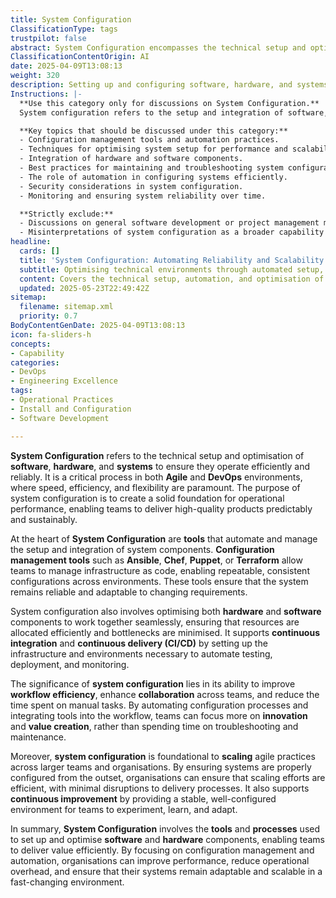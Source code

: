 ```yaml
---
title: System Configuration
ClassificationType: tags
trustpilot: false
abstract: System Configuration encompasses the technical setup and optimisation of software, hardware, and systems to ensure efficient and reliable operation. It is essential in Agile and DevOps environments, where the need for speed, efficiency, and flexibility is critical. This process establishes a robust foundation for operational performance, allowing teams to deliver high-quality products in a predictable and sustainable manner. Central to System Configuration are tools that automate and manage the integration of system components, such as Ansible, Chef, Puppet, and Terraform, which facilitate infrastructure as code and ensure consistent configurations across various environments. By optimising hardware and software components to work seamlessly together, System Configuration minimises bottlenecks and supports continuous integration and continuous delivery by automating testing, deployment, and monitoring. Its importance lies in enhancing workflow efficiency, fostering collaboration among teams, and reducing time spent on manual tasks, thereby allowing teams to concentrate on innovation and value creation. Furthermore, effective System Configuration is crucial for scaling Agile practices within larger organisations, as it ensures that systems are properly configured from the beginning, leading to efficient scaling with minimal disruption. Ultimately, System Configuration provides the tools and processes necessary for organisations to improve performance, reduce operational overhead, and maintain adaptable and scalable systems in a rapidly evolving landscape.
ClassificationContentOrigin: AI
date: 2025-04-09T13:08:13
weight: 320
description: Setting up and configuring software, hardware, and systems for optimal performance, using tools and automation.
Instructions: |-
  **Use this category only for discussions on System Configuration.**  
  System configuration refers to the setup and integration of software, hardware, and systems to achieve optimal performance. This category covers the tools, methodologies, and best practices used for system setup, automation, and ongoing maintenance.

  **Key topics that should be discussed under this category:**
  - Configuration management tools and automation practices.
  - Techniques for optimising system setup for performance and scalability.
  - Integration of hardware and software components.
  - Best practices for maintaining and troubleshooting system configurations.
  - The role of automation in configuring systems efficiently.
  - Security considerations in system configuration.
  - Monitoring and ensuring system reliability over time.

  **Strictly exclude:**
  - Discussions on general software development or project management methodologies not directly linked to system configuration.
  - Misinterpretations of system configuration as a broader capability or philosophical topic.
headline:
  cards: []
  title: 'System Configuration: Automating Reliability and Scalability for Agile and DevOps Success'
  subtitle: Optimising technical environments through automated setup, integration, and management of software and hardware for reliable, scalable, and efficient delivery systems
  content: Covers the technical setup, automation, and optimisation of software and hardware environments to ensure reliable, efficient, and scalable operations. Includes configuration management, infrastructure as code, environment consistency, deployment automation, and monitoring, supporting continuous delivery, workflow efficiency, and adaptability in rapidly changing and complex organisational contexts.
  updated: 2025-05-23T22:49:42Z
sitemap:
  filename: sitemap.xml
  priority: 0.7
BodyContentGenDate: 2025-04-09T13:08:13
icon: fa-sliders-h
concepts:
- Capability
categories:
- DevOps
- Engineering Excellence
tags:
- Operational Practices
- Install and Configuration
- Software Development

---
```

**System Configuration** refers to the technical setup and optimisation of **software**, **hardware**, and **systems** to ensure they operate efficiently and reliably. It is a critical process in both **Agile** and **DevOps** environments, where speed, efficiency, and flexibility are paramount. The purpose of system configuration is to create a solid foundation for operational performance, enabling teams to deliver high-quality products predictably and sustainably.

At the heart of **System Configuration** are **tools** that automate and manage the setup and integration of system components. **Configuration management tools** such as **Ansible**, **Chef**, **Puppet**, or **Terraform** allow teams to manage infrastructure as code, enabling repeatable, consistent configurations across environments. These tools ensure that the system remains reliable and adaptable to changing requirements.

System configuration also involves optimising both **hardware** and **software** components to work together seamlessly, ensuring that resources are allocated efficiently and bottlenecks are minimised. It supports **continuous integration** and **continuous delivery (CI/CD)** by setting up the infrastructure and environments necessary to automate testing, deployment, and monitoring.

The significance of **system configuration** lies in its ability to improve **workflow efficiency**, enhance **collaboration** across teams, and reduce the time spent on manual tasks. By automating configuration processes and integrating tools into the workflow, teams can focus more on **innovation** and **value creation**, rather than spending time on troubleshooting and maintenance.

Moreover, **system configuration** is foundational to **scaling** agile practices across larger teams and organisations. By ensuring systems are properly configured from the outset, organisations can ensure that scaling efforts are efficient, with minimal disruptions to delivery processes. It also supports **continuous improvement** by providing a stable, well-configured environment for teams to experiment, learn, and adapt.

In summary, **System Configuration** involves the **tools** and **processes** used to set up and optimise **software** and **hardware** components, enabling teams to deliver value efficiently. By focusing on configuration management and automation, organisations can improve performance, reduce operational overhead, and ensure that their systems remain adaptable and scalable in a fast-changing environment.
